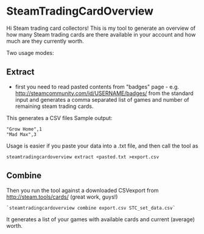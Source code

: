 # SteamTradingCardOverview

Hi Steam trading card collectors! This is my tool to generate an overview of how many Steam trading cards are there available in your account and how much are they currently worth.

Two usage modes:  

## Extract

- first you need to read pasted contents from "badges" page - e.g. http://steamcommunity.com/id/USERNAME/badges/ from the standard input and generates a comma separated list of games and number of remaining steam trading cards. 

This generates a CSV files Sample output:

    "Grow Home",1  
    "Mad Max",3

Usage is easier if you paste your data into a .txt file, and then call the tool as
 
    steamtradingcardoverview extract <pasted.txt >export.csv

## Combine

Then you run the tool against a downloaded CSVexport from http://steam.tools/cards/ (great work, guys!)
  
    `steamtradingcardoverview combine export.csv STC_set_data.csv`
  
It generates a list of your games with available cards and current (average) worth.
